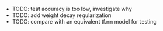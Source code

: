 
* TODO: test accuracy is too low, investigate why
* TODO: add weight decay regularization
* TODO: compare with an equivalent tf.nn model for testing
